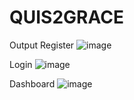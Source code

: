 # QUIS2GRACE
Output
Register
![image](https://github.com/user-attachments/assets/a1f44ca2-9e6d-4b34-8247-b6cba7e0b9ce)

Login
![image](https://github.com/user-attachments/assets/b9ccc079-c253-44eb-8c8e-0ed01d3e57bb)

Dashboard
![image](https://github.com/user-attachments/assets/7e43152a-071d-4518-b57a-96f2b3b14921)
